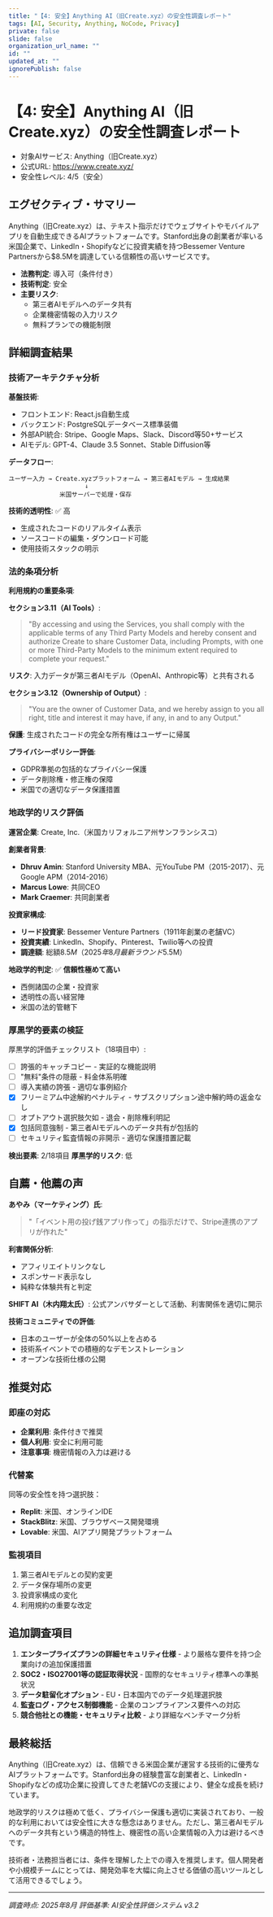 ```yaml
---
title: "【4: 安全】Anything AI（旧Create.xyz）の安全性調査レポート"
tags: [AI, Security, Anything, NoCode, Privacy]
private: false
slide: false
organization_url_name: ""
id: ""
updated_at: ""
ignorePublish: false
---
```


# 【4: 安全】Anything AI（旧Create.xyz）の安全性調査レポート

- 対象AIサービス: Anything（旧Create.xyz）
- 公式URL: https://www.create.xyz/
- 安全性レベル: 4/5（安全）

## エグゼクティブ・サマリー

Anything（旧Create.xyz）は、テキスト指示だけでウェブサイトやモバイルアプリを自動生成できるAIプラットフォームです。Stanford出身の創業者が率いる米国企業で、LinkedIn・Shopifyなどに投資実績を持つBessemer Venture Partnersから$8.5Mを調達している信頼性の高いサービスです。

- **法務判定**: 導入可（条件付き）
- **技術判定**: 安全
- **主要リスク**: 
  - 第三者AIモデルへのデータ共有
  - 企業機密情報の入力リスク
  - 無料プランでの機能制限

## 詳細調査結果

### 技術アーキテクチャ分析

**基盤技術**:
- フロントエンド: React.js自動生成
- バックエンド: PostgreSQLデータベース標準装備
- 外部API統合: Stripe、Google Maps、Slack、Discord等50+サービス
- AIモデル: GPT-4、Claude 3.5 Sonnet、Stable Diffusion等

**データフロー**:
```
ユーザー入力 → Create.xyzプラットフォーム → 第三者AIモデル → 生成結果
                     ↓
              米国サーバーで処理・保存
```

**技術的透明性**: ✅ 高
- 生成されたコードのリアルタイム表示
- ソースコードの編集・ダウンロード可能
- 使用技術スタックの明示

### 法的条項分析

**利用規約の重要条項**:

**セクション3.11（AI Tools）**:
> "By accessing and using the Services, you shall comply with the applicable terms of any Third Party Models and hereby consent and authorize Create to share Customer Data, including Prompts, with one or more Third-Party Models to the minimum extent required to complete your request."

**リスク**: 入力データが第三者AIモデル（OpenAI、Anthropic等）と共有される

**セクション3.12（Ownership of Output）**:
> "You are the owner of Customer Data, and we hereby assign to you all right, title and interest it may have, if any, in and to any Output."

**保護**: 生成されたコードの完全な所有権はユーザーに帰属

**プライバシーポリシー評価**:
- GDPR準拠の包括的なプライバシー保護
- データ削除権・修正権の保障
- 米国での適切なデータ保護措置

### 地政学的リスク評価

**運営企業**: Create, Inc.（米国カリフォルニア州サンフランシスコ）

**創業者背景**:
- **Dhruv Amin**: Stanford University MBA、元YouTube PM（2015-2017）、元Google APM（2014-2016）
- **Marcus Lowe**: 共同CEO
- **Mark Craemer**: 共同創業者

**投資家構成**:
- **リード投資家**: Bessemer Venture Partners（1911年創業の老舗VC）
- **投資実績**: LinkedIn、Shopify、Pinterest、Twilio等への投資
- **調達額**: 総額$8.5M（2025年8月最新ラウンド$5.5M）

**地政学的判定**: ✅ **信頼性極めて高い**
- 西側諸国の企業・投資家
- 透明性の高い経営陣
- 米国の法的管轄下

### 厚黒学的要素の検証

厚黒学的評価チェックリスト（18項目中）:

- [ ] 誇張的キャッチコピー - 実証的な機能説明
- [ ] "無料"条件の隠蔽 - 料金体系明確
- [ ] 導入実績の誇張 - 適切な事例紹介
- [x] フリーミアム中途解約ペナルティ - サブスクリプション途中解約時の返金なし
- [ ] オプトアウト選択肢欠如 - 退会・削除権利明記
- [x] 包括同意強制 - 第三者AIモデルへのデータ共有が包括的
- [ ] セキュリティ監査情報の非開示 - 適切な保護措置記載

**検出要素**: 2/18項目
**厚黒学的リスク**: 低

## 自薦・他薦の声

**あやみ（マーケティング）氏**:
> "「イベント用の投げ銭アプリ作って」の指示だけで、Stripe連携のアプリが作れた"

**利害関係分析**: 
- アフィリエイトリンクなし
- スポンサード表示なし
- 純粋な体験共有と判定

**SHIFT AI（木内翔太氏）**:
公式アンバサダーとして活動、利害関係を適切に開示

**技術コミュニティでの評価**:
- 日本のユーザーが全体の50%以上を占める
- 技術系イベントでの積極的なデモンストレーション
- オープンな技術仕様の公開

## 推奨対応

### 即座の対応
- **企業利用**: 条件付きで推奨
- **個人利用**: 安全に利用可能
- **注意事項**: 機密情報の入力は避ける

### 代替案
同等の安全性を持つ選択肢：
- **Replit**: 米国、オンラインIDE
- **StackBlitz**: 米国、ブラウザベース開発環境
- **Lovable**: 米国、AIアプリ開発プラットフォーム

### 監視項目
1. 第三者AIモデルとの契約変更
2. データ保存場所の変更
3. 投資家構成の変化
4. 利用規約の重要な改定

## 追加調査項目

1. **エンタープライズプランの詳細セキュリティ仕様** - より厳格な要件を持つ企業向けの追加保護措置
2. **SOC2・ISO27001等の認証取得状況** - 国際的なセキュリティ標準への準拠状況
3. **データ駐留化オプション** - EU・日本国内でのデータ処理選択肢
4. **監査ログ・アクセス制御機能** - 企業のコンプライアンス要件への対応
5. **競合他社との機能・セキュリティ比較** - より詳細なベンチマーク分析

## 最終総括

Anything（旧Create.xyz）は、信頼できる米国企業が運営する技術的に優秀なAIプラットフォームです。Stanford出身の経験豊富な創業者と、LinkedIn・Shopifyなどの成功企業に投資してきた老舗VCの支援により、健全な成長を続けています。

地政学的リスクは極めて低く、プライバシー保護も適切に実装されており、一般的な利用においては安全性に大きな懸念はありません。ただし、第三者AIモデルへのデータ共有という構造的特性上、機密性の高い企業情報の入力は避けるべきです。

技術者・法務担当者には、条件を理解した上での導入を推奨します。個人開発者や小規模チームにとっては、開発効率を大幅に向上させる価値の高いツールとして活用できるでしょう。

---

*調査時点: 2025年8月* 
*評価基準: AI安全性評価システム v3.2*
